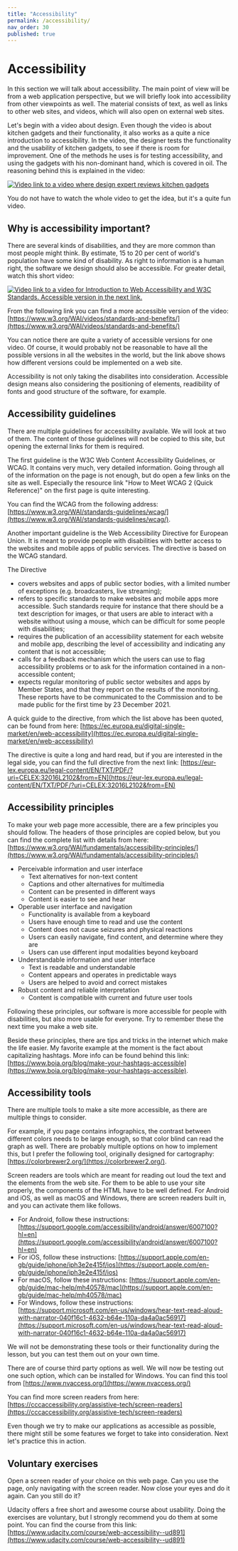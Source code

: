 ```yaml
---
title: "Accessibility"
permalink: /accessibility/
nav_order: 30
published: true
---
```


# Accessibility

In this section we will talk about accessibility. The main point of view will be from a web application perspective, but we will briefly look into accessibility from other viewpoints as well. The material consists of text, as well as links to other web sites, and videos, which will also open on external web sites.

Let's begin with a video about design. Even though the video is about kitchen gadgets and their functionality, it also works as a quite a nice introduction to accessibility. In the video, the designer tests the functionality and the usability of kitchen gadgets, to see if there is room for improvement. One of the methods he uses is for testing accessibility, and using the gadgets with his non-dominant hand, which is covered in oil. The reasoning behind this is explained in the video:  

[![Video link to a video where design expert reviews kitchen gadgets](http://i.ytimg.com/vi/w08XDXjJhsQ/maxresdefault.jpg)](https://youtu.be/w08XDXjJhsQ)

You do not have to watch the whole video to get the idea, but it's a quite fun video.

## Why is accessibility important?

There are several kinds of disabilities, and they are more common than most people might think. By estimate, 15 to 20 per cent of world's population have some kind of disability. As right to information is a human right, the software we design should also be accessible. For greater detail, watch this short video:

[![Video link to a video for Introduction to Web Accessibility and W3C Standards. Accessible version in the next link.](http://i.ytimg.com/vi/20SHvU2PKsM/maxresdefault.jpg)](https://youtu.be/20SHvU2PKsM)


From the following link you can find a more accessible version of the video:
[https://www.w3.org/WAI/videos/standards-and-benefits/](https://www.w3.org/WAI/videos/standards-and-benefits/)

You can notice there are quite a variety of accessible versions for one video. Of course, it would probably not be reasonable to have all the possible versions in all the websites in the world, but the link above shows how different versions could be implemented on a web site.

Accessibility is not only taking the disabilites into consideration. Accessible design means also considering the positioning of elements, readibility of fonts and good structure of the software, for example.

## Accessibility guidelines

There are multiple guidelines for accessibility available. We will look at two of them. The content of those guidelines will not be copied to this site, but opening the external links for them is required. 

The first guideline is the W3C Web Content Accessibility Guidelines, or WCAG. It contains very much, very detailed information. Going through all of the information on the page is not enough, but do open a few links on the site as well. Especially the resource link "How to Meet WCAG 2 (Quick Reference)" on the first page is quite interesting. 

You can find the WCAG from the following address: [https://www.w3.org/WAI/standards-guidelines/wcag/](https://www.w3.org/WAI/standards-guidelines/wcag/).

Another important guideline is the Web Accessibility Directive for European Union. It is meant to provide people with disabilities with better access to the websites and mobile apps of public services. The directive is based on the WCAG standard.

The Directive

* covers websites and apps of public sector bodies, with a limited number of exceptions (e.g. broadcasters, live streaming);
* refers to specific standards to make websites and mobile apps more accessible. Such standards require for instance that there should be a text description for images, or that users are able to interact with a website without using a mouse, which can be difficult for some people with disabilities;
* requires the publication of an accessibility statement for each website and mobile app, describing the level of accessibility and indicating any content that is not accessible;
* calls for a feedback mechanism which the users can use to flag accessibility problems or to ask for the information contained in a non-accessible content;
* expects regular monitoring of public sector websites and apps by Member States, and that they report on the results of the monitoring. These reports have to be communicated to the Commission and to be made public for the first time by 23 December 2021.

A quick guide to the directive, from which the list above has been quoted, can be found from here: [https://ec.europa.eu/digital-single-market/en/web-accessibility](https://ec.europa.eu/digital-single-market/en/web-accessibility)

The directive is quite a long and hard read, but if you are interested in the legal side, you can find the full directive from the next link: [https://eur-lex.europa.eu/legal-content/EN/TXT/PDF/?uri=CELEX:32016L2102&from=EN](https://eur-lex.europa.eu/legal-content/EN/TXT/PDF/?uri=CELEX:32016L2102&from=EN)


## Accessibility principles

To make your web page more accessible, there are a few principles you should follow. The headers of those principles are copied below, but you can find the complete list with details from here: [https://www.w3.org/WAI/fundamentals/accessibility-principles/](https://www.w3.org/WAI/fundamentals/accessibility-principles/)

* Perceivable information and user interface
  * Text alternatives for non-text content
  * Captions and other alternatives for multimedia
  * Content can be presented in different ways
  * Content is easier to see and hear
* Operable user interface and navigation
  * Functionality is available from a keyboard
  * Users have enough time to read and use the content
  * Content does not cause seizures and physical reactions
  * Users can easily navigate, find content, and determine where they are
  * Users can use different input modalities beyond keyboard
* Understandable information and user interface
  * Text is readable and understandable
  * Content appears and operates in predictable ways
  * Users are helped to avoid and correct mistakes
* Robust content and reliable interpretation
  * Content is compatible with current and future user tools

Following these principles, our software is more accessible for people with disabilities, but also more usable for everyone. Try to remember these the next time you make a web site. 

Beside these principles, there are tips and tricks in the internet which make the life easier. My favorite example at the moment is the fact about capitalizing hashtags. More info can be found behind this link: [https://www.boia.org/blog/make-your-hashtags-accessible](https://www.boia.org/blog/make-your-hashtags-accessible).

## Accessibility tools

There are multiple tools to make a site more accessible, as there are multiple things to consider. 

For example, if you page contains infographics, the contrast between different colors needs to be large enough, so that color blind can read the graph as well. There are probably multiple options on how to implement this, but I prefer the following tool, originally designed for cartography: [https://colorbrewer2.org/](https://colorbrewer2.org/).

Screen readers are tools which are meant for reading out loud the text and the elements from the web site. For them to be able to use your site properly, the components of the HTML have to be well defined. For Android and iOS, as well as macOS and Windows, there are screen readers built in, and you can activate them like follows.
* For Android, follow these instructions: [https://support.google.com/accessibility/android/answer/6007100?hl=en](https://support.google.com/accessibility/android/answer/6007100?hl=en)
* For iOS, follow these instructions: [https://support.apple.com/en-gb/guide/iphone/iph3e2e415f/ios](https://support.apple.com/en-gb/guide/iphone/iph3e2e415f/ios)
* For macOS, follow these instructions: [https://support.apple.com/en-gb/guide/mac-help/mh40578/mac](https://support.apple.com/en-gb/guide/mac-help/mh40578/mac)
* For Windows, follow these instructions: [https://support.microsoft.com/en-us/windows/hear-text-read-aloud-with-narrator-040f16c1-4632-b64e-110a-da4a0ac56917](https://support.microsoft.com/en-us/windows/hear-text-read-aloud-with-narrator-040f16c1-4632-b64e-110a-da4a0ac56917)

We will not be demonstrating these tools or their functionality during the lesson, but you can test them out on your own time.

There are of course third party options as well. We will now be testing out one such option, which can be installed for Windows. You can find this tool from [https://www.nvaccess.org/](https://www.nvaccess.org/)

You can find more screen readers from here: [https://cccaccessibility.org/assistive-tech/screen-readers](https://cccaccessibility.org/assistive-tech/screen-readers)

Even though we try to make our applications as accessible as possible, there might still be some features we forget to take into consideration. Next let's practice this in action.

## Voluntary exercises

Open a screen reader of your choice on this web page. Can you use the page, only navigating with the screen reader. Now close your eyes and do it again. Can you still do it? 

Udacity offers a free short and awesome course about usability. Doing the exercises are voluntary, but I strongly recommend you do them at some point. You can find the course from this link: [https://www.udacity.com/course/web-accessibility--ud891](https://www.udacity.com/course/web-accessibility--ud891)


